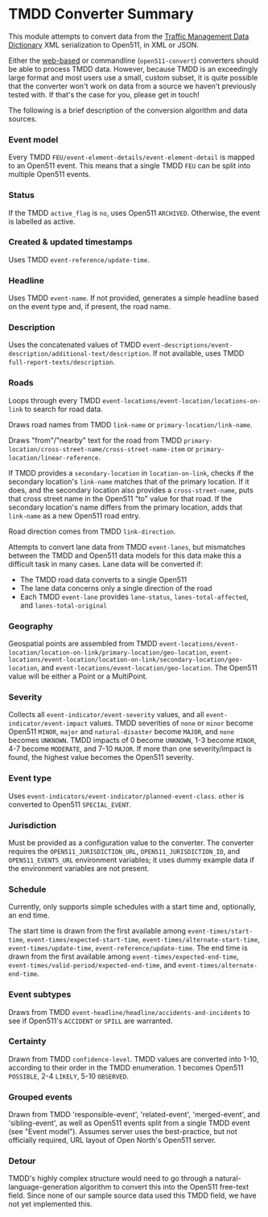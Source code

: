 # TMDD Converter Summary

This module attempts to convert data from the [Traffic Management Data Dictionary](http://www.ite.org/standards/tmdd/) XML serialization to Open511, in XML or JSON.

Either the [web-based](http://validator.open511.org/) or commandline (`open511-convert`) converters should be able to process TMDD data. However, because TMDD is an exceedingly large format and most users use a small, custom subset, it is quite possible that the converter won't work on data from a source we haven't previously tested with. If that's the case for you, please get in touch!

The following is a brief description of the conversion algorithm and data sources.

### Event model

Every TMDD `FEU/event-element-details/event-element-detail` is mapped to an Open511 event. This means that a single TMDD `FEU` can be split into multiple Open511 events.

### Status

If the TMDD `active_flag` is `no`, uses Open511 `ARCHIVED`. Otherwise, the event is labelled as active.

### Created & updated timestamps

Uses TMDD `event-reference/update-time`.

### Headline

Uses TMDD `event-name`. If not provided, generates a simple headline based on the event type and, if present, the road name.

### Description

Uses the concatenated values of TMDD `event-descriptions/event-description/additional-text/description`. If not available, uses TMDD `full-report-texts/description`.

### Roads

Loops through every TMDD `event-locations/event-location/locations-on-link` to search for road data.

Draws road names from TMDD `link-name` or `primary-location/link-name`.

Draws "from"/"nearby" text for the road from TMDD `primary-location/cross-street-name/cross-street-name-item` or `primary-location/linear-reference`.

If TMDD provides a `secondary-location` in `location-on-link`, checks if the secondary location's `link-name` matches that of the primary location. If it does, and the secondary location also provides a `cross-street-name`, puts that cross street name in the Open511 "to" value for that road. If the secondary location's name differs from the primary location, adds that `link-name` as a new Open511 road entry.

Road direction comes from TMDD `link-direction`.

Attempts to convert lane data from TMDD `event-lanes`, but mismatches between the TMDD and Open511 data models for this data make this a difficult task in many cases. Lane data will be converted if:

* The TMDD road data converts to a single Open511 <road>
* The lane data concerns only a single direction of the road
* Each TMDD `event-lane` provides `lane-status`, `lanes-total-affected`, and `lanes-total-original`

### Geography

Geospatial points are assembled from TMDD `event-locations/event-location/location-on-link/primary-location/geo-location`, `event-locations/event-location/location-on-link/secondary-location/geo-location`, and `event-locations/event-location/geo-location`. The Open511 value will be either a Point or a MultiPoint.

### Severity

Collects all `event-indicator/event-severity` values, and all `event-indicator/event-impact` values. TMDD severities of `none` or `minor` become Open511 `MINOR`, `major` and `natural-disaster` become `MAJOR`, and `none` becomes `UNKNOWN`. TMDD impacts of 0 become `UNKNOWN`, 1-3 become `MINOR`, 4-7 become `MODERATE`, and 7-10 `MAJOR`. If more than one severity/impact is found, the highest value becomes the Open511 severity.

### Event type

Uses `event-indicators/event-indicator/planned-event-class`. `other` is converted to Open511 `SPECIAL_EVENT`.

### Jurisdiction

Must be provided as a configuration value to the converter. The converter requires the `OPEN511_JURISDICTION_URL`, `OPEN511_JURISDICTION_ID`, and `OPEN511_EVENTS_URL` environment variables; it uses dummy example data if the environment variables are not present.

### Schedule

Currently, only supports simple schedules with a start time and, optionally, an end time.

The start time is drawn from the first available among `event-times/start-time`, `event-times/expected-start-time`, `event-times/alternate-start-time`, `event-times/update-time`, `event-reference/update-time`. The end time is drawn from the first available among `event-times/expected-end-time`, `event-times/valid-period/expected-end-time`, and `event-times/alternate-end-time`.

### Event subtypes

Draws from TMDD `event-headline/headline/accidents-and-incidents` to see if Open511's `ACCIDENT` or `SPILL` are warranted.

### Certainty

Drawn from TMDD `confidence-level`. TMDD values are converted into 1-10, according to their order in the TMDD enumeration. 1 becomes Open511 `POSSIBLE`, 2-4 `LIKELY`, 5-10 `OBSERVED`.

### Grouped events

Drawn from TMDD 'responsible-event', 'related-event', 'merged-event', and 'sibling-event', as well as Open511 events split from a single TMDD event (see "Event model"). Assumes server uses the best-practice, but not officially required, URL layout of Open North's Open511 server.

### Detour

TMDD's highly complex structure would need to go through a natural-language-generation algorithm to convert this into the Open511 free-text field. Since none of our sample source data used this TMDD field, we have not yet implemented this.



